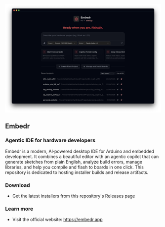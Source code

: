 ![Embedr screenshot](assets/screenshot.png)

## Embedr
### Agentic IDE for hardware developers

Embedr is a modern, AI‑powered desktop IDE for Arduino and embedded development. It combines a beautiful editor with an agentic copilot that can generate sketches from plain English, analyze build errors, manage libraries, and help you compile and flash to boards in one click. This repository is dedicated to hosting installer builds and release artifacts.

### Download
- Get the latest installers from this repository's Releases page

### Learn more
- Visit the official website: https://embedr.app